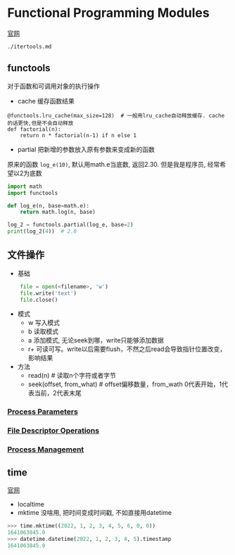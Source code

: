 # Functional Programming Modules
[官网](https://docs.python.org/3/library/functional.html)
```{toctree}
./itertools.md
```
## functools
对于函数和可调用对象的执行操作

* cache
缓存函数结果
```
@functools.lru_cache(max_size=128)  # 一般用lru_cache自动释放缓存. cache的话更快,但是不会自动释放
def factorial(n):
    return n * factorial(n-1) if n else 1
```

* partial
把新增的参数放入原有参数来变成新的函数

原来的函数 `log_e(10)`, 默认用math.e当底数, 返回2.30.
但是我是程序员, 经常希望以2为底数
```python
import math
import functools

def log_e(n, base=math.e):
    return math.log(n, base)

log_2 = functools.partial(log_e, base=2)
print(log_2(4))  # 2.0
```

## 文件操作
* 基础
```python
    file = open(<filename>, 'w')
    file.write('text')
    file.close()
```
* 模式
    * w 写入模式
    * b 读取模式
    * a 添加模式, 无论seek到哪，write只能够添加数据
    * r+ 可读可写。write以后需要flush，不然之后read会导致指针位置改变，影响结果
* 方法
    * read(n)  # 读取n个字符或者字节
    * seek(offset, from_what)  # offset偏移数量，from_wath 0代表开始，1代表当前，2代表末尾

### [Process Parameters](https://docs.python.org/3/library/os.html#process-parameters)

### [File Descriptor Operations](https://docs.python.org/3/library/os.html#file-descriptor-operations)

### [Process Management](https://docs.python.org/3/library/os.html#process-management)

## time
[官网](https://docs.python.org/3/library/time.html)

* localtime
* mktime
没啥用, 把时间变成时间戳, 不如直接用datetime
```python
>>> time.mktime((2022, 1, 2, 3, 4, 5, 6, 0, 0))
1641063845.0
>>> datetime.datetime(2022, 1, 2, 3, 4, 5).timestamp
1641063845.0
```
